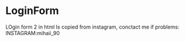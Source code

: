 # LoginForm
LOgin form 2 in html
Is copied from instagram, conctact me if problems:
INSTAGRAM:mihaii_90
